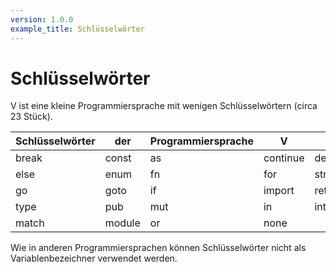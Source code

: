 ```yaml
---
version: 1.0.0
example_title: Schlüsselwörter
---
```


# Schlüsselwörter

V ist eine kleine Programmiersprache mit wenigen Schlüsselwörtern (circa 23 Stück).

| Schlüsselwörter | der    | Programmiersprache | V        |           |
| --------------- | ------ | ------------------ | -------- | --------- |
| break           | const  | as                 | continue | defer     |
| else            | enum   | fn                 | for      | struct    |
| go              | goto   | if                 | import   | return    |
| type            | pub    | mut                | in       | interface |
| match           | module | or                 | none     |           |

Wie in anderen Programmiersprachen können Schlüsselwörter nicht als Variablenbezeichner verwendet werden.

